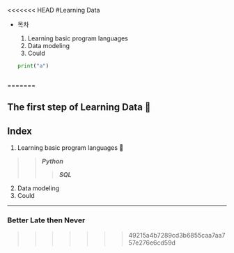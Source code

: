 <<<<<<< HEAD
#Learning Data

- 목차

  1. Learning basic program languages
  2. Data modeling
  3. Could

  ```Python
  print("a")



  ```
=======
## The first step of Learning Data 🤗
## Index 
1. Learning basic program languages :baby_chick:
>>***Python*** 
>>>***SQL***
2. Data modeling 
3. Could
   
    


 --------------------
 ### Better Late then Never

>>>>>>> 49215a4b7289cd3b6855caa7aa757e276e6cd59d
